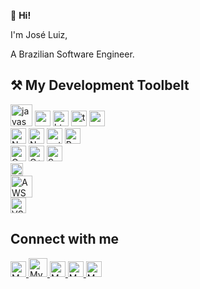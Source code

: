 👋  **Hi!** 

I'm José Luiz, 

A Brazilian Software Engineer.


## ⚒   My Development Toolbelt

<div>
    <img src="https://icons.veryicon.com/png/o/business/vscode-program-item-icon/javascript-3.png" width="35px" alt="javascript icon" title="javascript">
    <img src="https://uxwing.com/wp-content/themes/uxwing/download/brands-and-social-media/css-icon.png" width="25px" alt="css3 icon" title="css3"/>
    <img src="https://cdn-icons-png.flaticon.com/512/732/732212.png" width="25px" alt="html5 icon" title="html5"/>
    <img src="https://cdn.iconscout.com/icon/free/png-256/free-typescript-1174965.png" width="25px" alt="typescript icon" title="typescript"/>
    <img src="https://static-00.iconduck.com/assets.00/svelte-icon-426x512-cm99sfkq.png" width="25px" alt="svelte icon" title="svelte"/>
</div>

<div>
    <img src="https://static-00.iconduck.com/assets.00/nestjs-icon-512x510-9nvpcyc3.png" width="25px" alt="NestJS icon" title="NestJS"/>
    <img src="https://static-00.iconduck.com/assets.00/node-js-icon-454x512-nztofx17.png" width="25px" alt="NodeJs icon" title="NodeJs"/>
    <img src="https://cdn3.iconfinder.com/data/icons/logos-and-brands-adobe/512/267_Python-512.png" width="25px" alt="python icon" title="Python Language"/>
    <img src="https://miro.medium.com/v2/resize:fit:512/1*6vNUJnsKLM31sBb_D2kKMA.png" width="25px" alt="Ruby on Rails icon" title="Ruby on Rails"/>
</div>

<div>
    <img src="https://cdn.icon-icons.com/icons2/2415/PNG/512/c_original_logo_icon_146611.png" width="25px" alt="C icon" title="C Language"/>
    <img src="https://cdn-icons-png.flaticon.com/256/6132/6132222.png" width="25px" alt="C++ icon" title="C++ Language"/>
    <img src="https://cdn-icons-png.flaticon.com/512/6132/6132220.png" width="25px" alt="Scala icon" title="Scala Language"/>
</div>

<div>
    <img src="https://static-00.iconduck.com/assets.00/sql-database-generic-icon-1521x2048-d0vdpxpg.png" width="20px" alt="SQL icon" title="SQL (SQlite3, PostgreSQL, MySQL)"/>
</div>

<div>
    <img src="https://upload.wikimedia.org/wikipedia/commons/thumb/5/5c/AWS_Simple_Icons_AWS_Cloud.svg/1024px-AWS_Simple_Icons_AWS_Cloud.svg.png" width="35px" alt="AWS icon" title="AWS - Infra in cloud"/>
</div>

<div>
    <img src="https://cdn.icon-icons.com/icons2/2107/PNG/512/file_type_vscode_icon_130084.png" width="25px" alt="VSCode icon" title="VSCode editor"/>
</div>


## Connect with me

<div>
    <a href="mailto:joseluizgnogueira@live.com" target="_blank" title="joseluizgnogueira@live.com">
        <img src="https://cdn-icons-png.flaticon.com/512/7718/7718904.png" width="25px" alt="My email"/>
    </a>
    <a href="https://wa.me/5561981654295" target="_blank" title="+55 (61) 98165-4295">
        <img src="https://upload.wikimedia.org/wikipedia/commons/thumb/5/5e/WhatsApp_icon.png/479px-WhatsApp_icon.png" width="30px" alt="My Phone"/>
    </a>
    <a href="https://gitlab.com/01oseluiz" target="_blank" title="gitlab.com/01oseluiz">
        <img src="https://static-00.iconduck.com/assets.00/gitlab-icon-2048x1885-1o0cwkbx.png" width="25px" alt="My Gitlab link"/>
    </a>
    <a href="https://github.com/01oseluiz" target="_blank" title="github.com/01oseluiz">
        <img src="https://cdn-icons-png.flaticon.com/512/25/25231.png" width="25px" alt="My Github link"/>
    </a>
    <a href="https://jl.dev.br" target="_blank" title="jl.dev.br">
        <img src="https://cdn-icons-png.flaticon.com/512/5909/5909151.png" width="25px" alt="My website link"/>
    </a>
</div>
